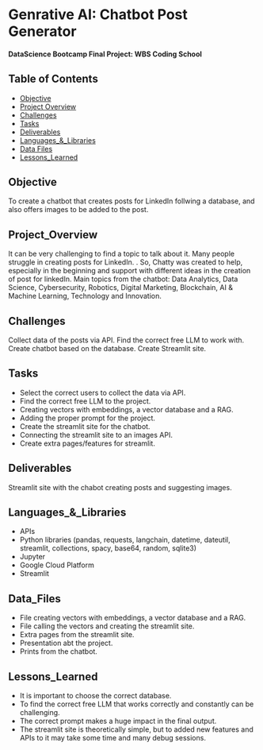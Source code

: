 # Genrative AI: Chatbot Post Generator


#### DataScience Bootcamp Final Project: WBS Coding School


## Table of Contents

- [Objective](#objective)
- [Project Overview](#project_overview)
- [Challenges](#challenges)
- [Tasks](#tasks)
- [Deliverables](#deliverables)
- [Languages_&_Libraries](#languages_&_libraries)
- [Data Files](#data_files)
- [Lessons_Learned](#lessons_learned)


## Objective

To create a chatbot that creates posts for LinkedIn follwing a database, and also offers images to be added to the post.


## Project_Overview

It can be very challenging to find a topic to talk about it. Many people struggle in creating posts for LinkedIn. . So, Chatty was created to help, especially in the beginning and support with different ideas in the creation of post for linkedIn.
Main topics from the chatbot: Data Analytics, Data Science, Cybersecurity, Robotics, Digital Marketing, Blockchain, AI & Machine Learning, Technology and Innovation.


## Challenges

Collect data of the posts via API.
Find the correct free LLM to work with.
Create chatbot based on the database.
Create Streamlit site.

## Tasks

- Select the correct users to collect the data via API.
- Find the correct free LLM to the project.
- Creating vectors with embeddings, a vector database and a RAG.
- Adding the proper prompt for the project.
- Create the streamlit site for the chatbot.
- Connecting the streamlit site to an images API.
- Create extra pages/features for streamlit. 


## Deliverables

Streamlit site with the chabot creating posts and suggesting images.

## Languages_&_Libraries

- APIs
- Python libraries (pandas, requests, langchain, datetime, dateutil, streamlit, collections, spacy, base64, random, sqlite3)
- Jupyter
- Google Cloud Platform
- Streamlit
  

## Data_Files

- File creating vectors with embeddings, a vector database and a RAG.
- File calling the vectors and creating the streamlit site.
- Extra pages from the streamlit site.
- Presentation abt the project.
- Prints from the chatbot.


## Lessons_Learned

- It is important to choose the correct database.
- To find the correct free LLM that works correctly and constantly can be challenging.
- The correct prompt makes a huge impact in the final output.
- The streamlit site is theoretically simple, but to added new features and APIs to it may take some time and many debug sessions. 
